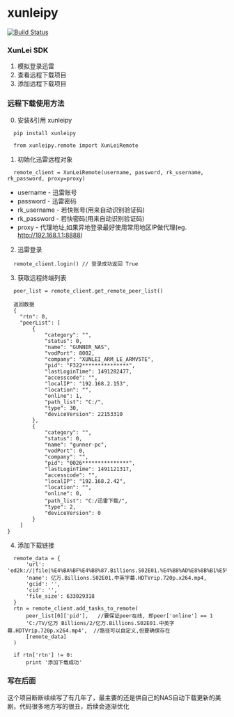xunleipy
========
[![Build Status](https://travis-ci.org/lazygunner/xunleipy.svg?branch=master)](https://travis-ci.org/lazygunner/xunleipy)

### XunLei SDK
1. 模拟登录迅雷
2. 查看远程下载项目
3. 添加远程下载项目

### 远程下载使用方法
0. 安装&引用 xunleipy
```
  pip install xunleipy
```
```
  from xunleipy.remote import XunLeiRemote
```
1. 初始化迅雷远程对象
```
  remote_client = XunLeiRemote(username, password, rk_username, rk_password, proxy=proxy)
```
  * username - 迅雷账号 
  * password - 迅雷密码
  * rk_username - 若快账号(用来自动识别验证码)
  * rk_password - 若快密码(用来自动识别验证码)
  * proxy - 代理地址,如果异地登录最好使用常用地区IP做代理(eg. http://192.168.1.1:8888)

2. 迅雷登录
```
  remote_client.login() // 登录成功返回 True
```
    

3. 获取远程终端列表
```
  peer_list = remote_client.get_remote_peer_list()
```
```
  返回数据
  {
    "rtn": 0,
    "peerList": [
        {
            "category": "",
            "status": 0,
            "name": "GUNNER_NAS",
            "vodPort": 8002,
            "company": "XUNLEI_ARM_LE_ARMV5TE",
            "pid": "F322***************",
            "lastLoginTime": 1491282477,
            "accesscode": "",
            "localIP": "192.168.2.153",
            "location": "",
            "online": 1,
            "path_list": "C:/",
            "type": 30,
            "deviceVersion": 22153310
        },
        {
            "category": "",
            "status": 0,
            "name": "gunner-pc",
            "vodPort": 0,
            "company": "",
            "pid": "0026***************",
            "lastLoginTime": 1491121317,
            "accesscode": "",
            "localIP": "192.168.2.42",
            "location": "",
            "online": 0,
            "path_list": "C:/迅雷下载/",
            "type": 2,
            "deviceVersion": 0
        }
    ]
}
```

4. 添加下载链接
```
  remote_data = {
      'url': 'ed2k://|file|%E4%BA%BF%E4%B8%87.Billions.S02E01.%E4%B8%AD%E8%8B%B1%E5%AD%97%E5%B9%95.HDTVrip.720p.x264.mp4|633029318|3c85f90ef272d6581475c5c53c0be6f8|h=rilqokejso4mxrz3l2njyu6ee6u76bl3|/',
      'name': 亿万.Billions.S02E01.中英字幕.HDTVrip.720p.x264.mp4,
      'gcid': '',
      'cid': '',
      'file_size': 633029318
  }
  rtn = remote_client.add_tasks_to_remote(
      peer_list[0]['pid'],   //要保证peer在线, 即peer['online'] == 1
      'C:/TV/亿万 Billions/2/亿万.Billions.S02E01.中英字幕.HDTVrip.720p.x264.mp4',  //路径可以自定义,但要确保存在
      [remote_data]
  )

  if rtn['rtn'] != 0:
      print '添加下载成功'
```

### 写在后面
这个项目断断续续写了有几年了，最主要的还是供自己的NAS自动下载更新的美剧，代码很多地方写的很丑，后续会逐渐优化
